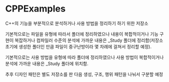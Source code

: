 # CPPExamples
C++의 기능을 부분적으로 분석하거나 사용 방법을 정리하기 하기 위한 저장소

기본적으로는 파일을 유형에 따라서 폴더에 정리하였으나 내용이 복합적이거나 기능 구현이 복잡하거나 컴파일러 수준의 분석에 가까운 내용은 _Study 폴더에 정리함(저장소 초기에 생성한 폴더인 만큼 파일이 중구난방이라 몇 차례에 걸쳐서 정리할 예정).

기본적으로는 사용 방법을 유형에 따라 폴더에 정리하였으나 사용 방법이 복합적이거나 분석에 가까운 내용은 _Study 폴더에 위치함.

추후 디자인 패턴은 별도 저장소를 판 다음 생성, 구조, 행위 패턴을 나눠서 구분할 예정
